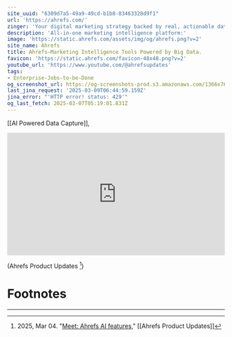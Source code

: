 ```yaml
---
site_uuid: "6309d7a5-49a9-49cd-b1b8-83463328d9f1"
url: 'https://ahrefs.com/'
zinger: 'Your digital marketing strategy backed by real, actionable data'
description: 'All-in-one marketing intelligence platform:'
image: 'https://static.ahrefs.com/assets/img/og/ahrefs.png?v=2'
site_name: Ahrefs
title: Ahrefs—Marketing Intelligence Tools Powered by Big Data.
favicon: 'https://static.ahrefs.com/favicon-48x48.png?v=2'
youtube_url: 'https://www.youtube.com/@ahrefsupdates'
tags:
- Enterprise-Jobs-to-be-Done
og_screenshot_url: https://og-screenshots-prod.s3.amazonaws.com/1366x768/80/false/a3ba1a97f24044f294008f01d26b4406d96522df35a0cdaa2fb34803f2e7f83a.jpeg
last_jina_request: '2025-03-09T06:44:59.159Z'
jina_error: "'HTTP error! status: 429'"
og_last_fetch: 2025-03-07T05:19:01.831Z
---
```

[[AI Powered Data Capture]], 

<div class="youtube-container"><iframe 
style="aspect-ratio:16/9;width:100%;height:auto" 
src="https://www.youtube.com/embed/plg3j7xDi-w?controls=0" 
title="YouTube video player" 
frameborder="0" 
allow="accelerometer; clipboard-write; encrypted-media; gyroscope; picture-in-picture; web-share" 
referrerpolicy="strict-origin-when-cross-origin" 
allowfullscreen
></iframe></div>

(Ahrefs Product Updates [^de8bfe])


# Footnotes
***

[^de8bfe]: 2025, Mar 04. "[Meet: Ahrefs AI features](https://youtu.be/plg3j7xDi-w?si=sN0xldH9IKcIzuLl)," [[Ahrefs Product Updates]]
